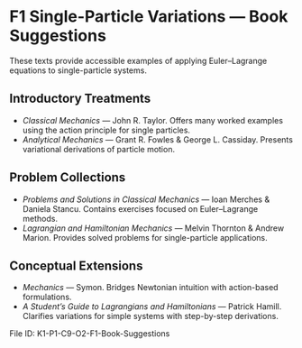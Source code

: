 # F1 Single-Particle Variations — Book Suggestions

These texts provide accessible examples of applying Euler–Lagrange equations to single-particle systems.

## Introductory Treatments
- *Classical Mechanics* — John R. Taylor. Offers many worked examples using the action principle for single particles.
- *Analytical Mechanics* — Grant R. Fowles & George L. Cassiday. Presents variational derivations of particle motion.

## Problem Collections
- *Problems and Solutions in Classical Mechanics* — Ioan Merches & Daniela Stancu. Contains exercises focused on Euler–Lagrange methods.
- *Lagrangian and Hamiltonian Mechanics* — Melvin Thornton & Andrew Marion. Provides solved problems for single-particle applications.

## Conceptual Extensions
- *Mechanics* — Symon. Bridges Newtonian intuition with action-based formulations.
- *A Student’s Guide to Lagrangians and Hamiltonians* — Patrick Hamill. Clarifies variations for simple systems with step-by-step derivations.

File ID: K1-P1-C9-O2-F1-Book-Suggestions
